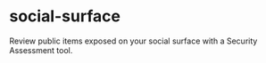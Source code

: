 # social-surface
Review public items exposed on your social surface with a Security Assessment tool. 
